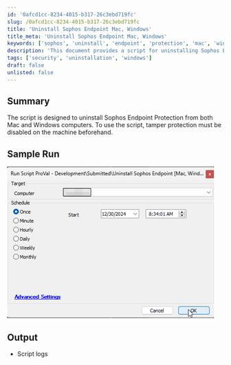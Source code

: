 ```yaml
---
id: '0afcd1cc-8234-4015-b317-26c3ebd719fc'
slug: /0afcd1cc-8234-4015-b317-26c3ebd719fc
title: 'Uninstall Sophos Endpoint Mac, Windows'
title_meta: 'Uninstall Sophos Endpoint Mac, Windows'
keywords: ['sophos', 'uninstall', 'endpoint', 'protection', 'mac', 'windows']
description: 'This document provides a script for uninstalling Sophos Endpoint Protection from both Mac and Windows computers. It requires disabling tamper protection on the machine prior to execution. The document includes details on sample runs and output logs.'
tags: ['security', 'uninstallation', 'windows']
draft: false
unlisted: false
---
```


## Summary

The script is designed to uninstall Sophos Endpoint Protection from both Mac and Windows computers. To use the script, tamper protection must be disabled on the machine beforehand.

## Sample Run

![Sample Run](../../../static/img/docs/0afcd1cc-8234-4015-b317-26c3ebd719fc/image_1.png)

## Output

- Script logs

